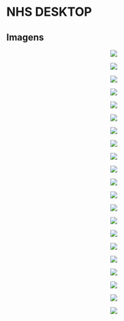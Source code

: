 # NHS DESKTOP

## Imagens
<p align="center"><img src='https://github.com/Ramonrune/nhs-nurse/blob/master/img01.png'></p>
<p align="center"><img src='https://github.com/Ramonrune/nhs-nurse/blob/master/img02.png'></p>
<p align="center"><img src='https://github.com/Ramonrune/nhs-nurse/blob/master/img03.png'></p>
<p align="center"><img src='https://github.com/Ramonrune/nhs-nurse/blob/master/img04.png'></p>
<p align="center"><img src='https://github.com/Ramonrune/nhs-nurse/blob/master/img05.png'></p>
<p align="center"><img src='https://github.com/Ramonrune/nhs-nurse/blob/master/img06.png'></p>
<p align="center"><img src='https://github.com/Ramonrune/nhs-nurse/blob/master/img07.png'></p>
<p align="center"><img src='https://github.com/Ramonrune/nhs-nurse/blob/master/img08.png'></p>
<p align="center"><img src='https://github.com/Ramonrune/nhs-nurse/blob/master/img09.png'></p>
<p align="center"><img src='https://github.com/Ramonrune/nhs-nurse/blob/master/img10.png'></p>
<p align="center"><img src='https://github.com/Ramonrune/nhs-nurse/blob/master/img11.png'></p>
<p align="center"><img src='https://github.com/Ramonrune/nhs-nurse/blob/master/img12.png'></p>
<p align="center"><img src='https://github.com/Ramonrune/nhs-nurse/blob/master/img13.png'></p>
<p align="center"><img src='https://github.com/Ramonrune/nhs-nurse/blob/master/img14.png'></p>
<p align="center"><img src='https://github.com/Ramonrune/nhs-nurse/blob/master/img15.png'></p>
<p align="center"><img src='https://github.com/Ramonrune/nhs-nurse/blob/master/img16.png'></p>
<p align="center"><img src='https://github.com/Ramonrune/nhs-nurse/blob/master/img17.png'></p>
<p align="center"><img src='https://github.com/Ramonrune/nhs-nurse/blob/master/img18.png'></p>
<p align="center"><img src='https://github.com/Ramonrune/nhs-nurse/blob/master/img19.png'></p>
<p align="center"><img src='https://github.com/Ramonrune/nhs-nurse/blob/master/img20.jpg'></p>
<p align="center"><img src='https://github.com/Ramonrune/nhs-nurse/blob/master/img21.jpg'></p>
